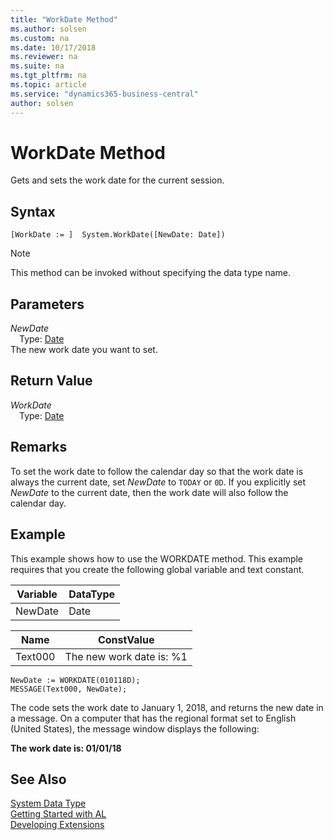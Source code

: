 ```yaml
---
title: "WorkDate Method"
ms.author: solsen
ms.custom: na
ms.date: 10/17/2018
ms.reviewer: na
ms.suite: na
ms.tgt_pltfrm: na
ms.topic: article
ms.service: "dynamics365-business-central"
author: solsen
---
```

[//]: # (START>DO_NOT_EDIT)
[//]: # (IMPORTANT:Do not edit any of the content between here and the END>DO_NOT_EDIT.)
[//]: # (Any modifications should be made in the .xml files in the ModernDev repo.)
# WorkDate Method
Gets and sets the work date for the current session.

## Syntax
```
[WorkDate := ]  System.WorkDate([NewDate: Date])
```
> [!NOTE]  
> This method can be invoked without specifying the data type name.  
## Parameters
*NewDate*  
&emsp;Type: [Date](../date/date-data-type.md)  
The new work date you want to set.  


## Return Value
*WorkDate*  
&emsp;Type: [Date](../date/date-data-type.md)  
  


[//]: # (IMPORTANT: END>DO_NOT_EDIT)

## Remarks  
<!--NAV
If you do not set a value for the *NewDate* parameter, then the method returns the work date that is specified by the **Set Work Date** option on the **Application** menu ![Application Menu button in menu bar](media/ApplicationMenuIcon.png "ApplicationMenuIcon") in the [!INCLUDE[nav_windows](../includes/nav_windows_md.md)]. If there is no work date selected,  then the current system date is returned.  
-->

 To set the work date to follow the calendar day so that the work date is always the current date, set *NewDate* to `TODAY` or `0D`. If you explicitly set *NewDate* to the current date, then the work date will also follow the calendar day.  

## Example  
 This example shows how to use the WORKDATE method. This example requires that you create the following global variable and text constant.  

|Variable|DataType|  
|----------|----------------|  
|NewDate|Date|  

|Name|ConstValue|  
|----------|----------------|  
|Text000|The new work date is: %1|  
  

```  
NewDate := WORKDATE(010118D);  
MESSAGE(Text000, NewDate);  
```  

The code sets the work date to January 1, 2018, and returns the new date in a message. On a computer that has the regional format set to English \(United States\), the message window displays the following:  

 **The work date is: 01/01/18**  

## See Also
[System Data Type](system-data-type.md)  
[Getting Started with AL](../devenv-get-started.md)  
[Developing Extensions](../devenv-dev-overview.md)